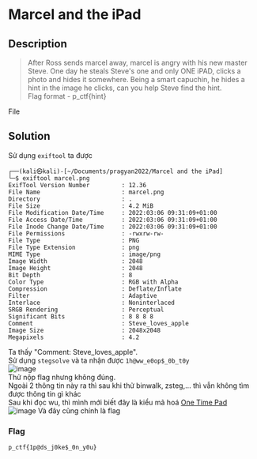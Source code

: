 # Marcel and the iPad
## Description
> After Ross sends marcel away, marcel is angry with his new master Steve. One day he steals Steve's one and only ONE iPAD, clicks a photo and hides it somewhere. Being a smart capuchin, he hides a hint in the image he clicks, can you help Steve find the hint.                   
> Flag format - p_ctf{hint}

File
## Solution
Sử dụng `exiftool` ta được
```
┌──(kali㉿kali)-[~/Documents/pragyan2022/Marcel and the iPad]
└─$ exiftool marcel.png 
ExifTool Version Number         : 12.36
File Name                       : marcel.png
Directory                       : .
File Size                       : 4.2 MiB
File Modification Date/Time     : 2022:03:06 09:31:09+01:00
File Access Date/Time           : 2022:03:06 09:31:09+01:00
File Inode Change Date/Time     : 2022:03:06 09:31:09+01:00
File Permissions                : -rwxrw-rw-
File Type                       : PNG
File Type Extension             : png
MIME Type                       : image/png
Image Width                     : 2048
Image Height                    : 2048
Bit Depth                       : 8
Color Type                      : RGB with Alpha
Compression                     : Deflate/Inflate
Filter                          : Adaptive
Interlace                       : Noninterlaced
SRGB Rendering                  : Perceptual
Significant Bits                : 8 8 8 8
Comment                         : Steve_loves_apple
Image Size                      : 2048x2048
Megapixels                      : 4.2
```
Ta thấy "Comment: Steve_loves_apple".         
Sử dụng `stegsolve` và ta nhận được `1h@ww_e0op$_0b_t0y`            
![image](https://user-images.githubusercontent.com/62021009/157008311-ba1b3884-73d7-42fd-8be0-3370b022f89a.png)        
Thử nộp flag nhưng không đúng.      
Ngoài 2 thông tin này ra thì sau khi thử binwalk, zsteg,... thì vẫn không tìm được thông tin gì khác       
Sau khi đọc wu, thì mình mới biết đây là kiểu mã hoá [One Time Pad](http://rumkin.com/tools/cipher/otp.php)       
![image](https://user-images.githubusercontent.com/62021009/157008846-17a0f1ca-955c-4b95-b392-866735b40c17.png)
Và đây cũng chính là flag
### Flag
`p_ctf{1p@ds_j0ke$_0n_y0u}`

